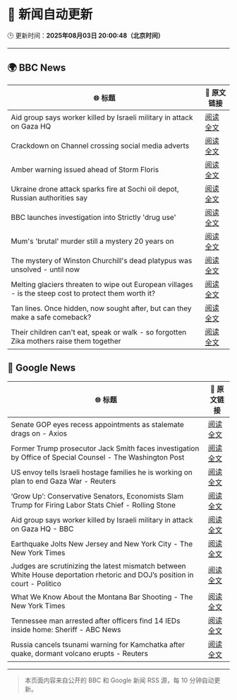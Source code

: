 # 🧠 新闻自动更新

🕒 更新时间：**2025年08月03日 20:00:48（北京时间）**

---

## 🌍 BBC News

| 🌐 标题 | 🔗 原文链接 |
|--------|-------------|
| Aid group says worker killed by Israeli military in attack on Gaza HQ | [阅读全文](https://www.bbc.com/news/articles/cx2x5eyl676o?at_medium=RSS&at_campaign=rss) |
| Crackdown on Channel crossing social media adverts | [阅读全文](https://www.bbc.com/news/articles/cgm2y24xjgko?at_medium=RSS&at_campaign=rss) |
| Amber warning issued ahead of Storm Floris | [阅读全文](https://www.bbc.com/news/articles/c4gq3n049jno?at_medium=RSS&at_campaign=rss) |
| Ukraine drone attack sparks fire at Sochi oil depot, Russian authorities say | [阅读全文](https://www.bbc.com/news/articles/ckglyv396ppo?at_medium=RSS&at_campaign=rss) |
| BBC launches investigation into Strictly 'drug use' | [阅读全文](https://www.bbc.com/news/articles/c4ge98v7j80o?at_medium=RSS&at_campaign=rss) |
| Mum's 'brutal' murder still a mystery 20 years on | [阅读全文](https://www.bbc.com/news/articles/c8603j1zxn5o?at_medium=RSS&at_campaign=rss) |
| The mystery of Winston Churchill's dead platypus was unsolved - until now | [阅读全文](https://www.bbc.com/news/articles/cglzl1ez283o?at_medium=RSS&at_campaign=rss) |
| Melting glaciers threaten to wipe out European villages - is the steep cost to protect them worth it? | [阅读全文](https://www.bbc.com/news/articles/cj4w9ggzxv4o?at_medium=RSS&at_campaign=rss) |
| Tan lines. Once hidden, now sought after, but can they make a safe comeback? | [阅读全文](https://www.bbc.com/news/articles/cvgn69w9k0eo?at_medium=RSS&at_campaign=rss) |
| Their children can't eat, speak or walk - so forgotten Zika mothers raise them together | [阅读全文](https://www.bbc.com/news/articles/c39d0zj0110o?at_medium=RSS&at_campaign=rss) |

## 📰 Google News

| 🌐 标题 | 🔗 原文链接 |
|--------|-------------|
| Senate GOP eyes recess appointments as stalemate drags on - Axios | [阅读全文](https://news.google.com/rss/articles/CBMigwFBVV95cUxQQnJKTW1CbzBQakJtRTZyOU9sdE5BRlhfNEFJemRoQ2Zib09jcXo2MHJDYmZLbE9Ra3dVYkhETk9iTDBWSkRORnFIOF9DazlOOVJ6NG4wMDEtY3Bya0xBNkU2blpzWHNRYWtvdXVVWEEzZ1lmSWhwOXprZHQ2V0ZUN0dJWQ?oc=5) |
| Former Trump prosecutor Jack Smith faces investigation by Office of Special Counsel - The Washington Post | [阅读全文](https://news.google.com/rss/articles/CBMirgFBVV95cUxQSnZxcmExM1NzT2s5akEwZHhzMFlnTkIyajB0UXdNVEpqT0k3Y3RtbERuRzI1VmdjRjhhdFN6aG9nYlVFcmZpcUtkYUpza2hjMkNRZUtKbnBXbjJRRTNqb0twMGszcFVieFRUNldWSTJuMS16LXp0VW4tQWlUc1dBOTVBanRmUG9IOHJMWURqZW9wSXZab0dmTWVPbldZemYxZHhvMVBPQWlUNWZFQWc?oc=5) |
| US envoy tells Israeli hostage families he is working on plan to end Gaza War - Reuters | [阅读全文](https://news.google.com/rss/articles/CBMiwwFBVV95cUxOck9ydll5RUIzVkRLcWcxRlNqYTl1SEZKbjlGM29pbHMwZVhtVWExaS1FcHp3b216c21qRFpyWi1CM19jQzdLMWdwZkxadEk0QWxuRjZ4Tk8zSDl3ZDdLQ0RFcG1wZkJRVEkta3IwZloyVHpUMzd0TXJQaDRkZUliUElHMFNmQklMelMtMXVYMWIyRDRYS1NER0lTcE9NTlBWc08zOFlhOUctSE9wS2VBaDlrTjhpb08wOGMxVlEzMXVyV0E?oc=5) |
| ‘Grow Up’: Conservative Senators, Economists Slam Trump for Firing Labor Stats Chief - Rolling Stone | [阅读全文](https://news.google.com/rss/articles/CBMiugFBVV95cUxPVktPTm9UeU9VSXZjdWVYYWluQmNQeG1tbXpEN19ibzhMMWVob3h2dnlUU3RhaHNMOTA4SWdJSUwxYlBtZFRtM0ZNaDRublUyTjZyZXBjNHNFTDY3b0lOTF81T3hhUnpYOTE5SDRpSlFEYmtWeGVyYm1DNXdCbks1SDVzLXdVUnl6Y2pWcy1oY0xmWEtkRXVETjRhRklJVkxiOXVOdzItTnlKV1FVWFpvamctNEhkd1poUVE?oc=5) |
| Aid group says worker killed by Israeli military in attack on Gaza HQ - BBC | [阅读全文](https://news.google.com/rss/articles/CBMiWkFVX3lxTE1aNVNrTHA4eG9HZ1lBY2Y5dEJNUWcxaDdjZ2tHTFZfUXV5bUs5MFBvQUFiYjcteEZDbk12WGJMb0sxbWRDTS1yVVFGU1VaUGItaUk1RG42ZVlIUdIBX0FVX3lxTE1fRmluV190WGRkWWV6RTBlVlpfeTU1SHhfRy11LUxkRUwzVnZyME5qSlFnMjFmeVJpYVk5bEhqRmJKaGVaX2FpbHVMaUhVU2lMZ21FXzF5N2FCcW42RFJJ?oc=5) |
| Earthquake Jolts New Jersey and New York City - The New York Times | [阅读全文](https://news.google.com/rss/articles/CBMihgFBVV95cUxOQWc0LVhyMHJpZXQyUFdpbWRwckdEeWtfZGY5TzNpY2FhZTJEX1c4QWZSb2lLNUlRMlFMU3NtcmE4QklMZGZkdDJjNThaVHdybG40dnlIZnp1azVfMjFtLVEyN05icE16QUtrM1dlVXdjRHNqU2tKblJ0NEk5UFlQOGNXNUk0QQ?oc=5) |
| Judges are scrutinizing the latest mismatch between White House deportation rhetoric and DOJ’s position in court - Politico | [阅读全文](https://news.google.com/rss/articles/CBMilwFBVV95cUxQYlRENjlZUVFWc2YwTDEtWTNmYUVfTVRtTjQyMnpMR052OFB1TWJZZkpRVmd0d2oxUzJvYjh1aXgwVDU0MzU0ZXI3aU9RMW5RNUZDTEdBZ2NGbXNJdFF2Mm5SZ091bmxsdlZVNk9EQTZvNzkyREhRNElfSmdpcUxrOGVNRWc0OGg3c05Bb19FLXVsQ0hvT3pN?oc=5) |
| What We Know About the Montana Bar Shooting - The New York Times | [阅读全文](https://news.google.com/rss/articles/CBMihgFBVV95cUxNc0wteUpnT1ZpNTNhVjRuSzJaRmlKTm9LRG5nVS1SWjNsWXVLdXYtUWhkUDlPS1NybUo4dk56WjFvZUo4QzNtUVNVbzU2d2thLXJUY1kzZFpJSXNFQU5tNkRIOHNwY3MtM2c2a29Fbm14U2JvQ1BkLV83TDJBdW9Cb3l6QmhoZw?oc=5) |
| Tennessee man arrested after officers find 14 IEDs inside home: Sheriff - ABC News | [阅读全文](https://news.google.com/rss/articles/CBMimwFBVV95cUxQVlY3YUVaUEZQdHhKX3A3YmdOR2pBSjZ2akpaQzZqRFdnMENmcWh6UnhId2ZXMTU5LUkyNm9EUzRmSXprMEhGRk1QZy1TTjJ4OWFkdTQ1VzF1OGFqWEM5TjJpLTgxRlVrWWJzbGFBS1RqaTIxZEs3N1RWQmdEcGRMZkZyYlRDdWZoNnE4T1FuSjJZRTl5R1huQnVsONIBoAFBVV95cUxOcnFpc0VUblo5SzRRLXFyMElPZnhkNlI3bk05OG9yQlg0Z3pKTEpXU2lkQVFxWVJIZUliZmE4S1RLOUx1QjE2bHJ2TlRqQ2htZnRQdTN1Q0p2cGlUVkF3VGlDWUI5cEFLSmpzdkp2VU5MUmhSeThEcGkyZmMxRlUzZkRJenh3ajZzNEgxS0NyRmNQM3I4V2RrclJmY3pYODhM?oc=5) |
| Russia cancels tsunami warning for Kamchatka after quake, dormant volcano erupts - Reuters | [阅读全文](https://news.google.com/rss/articles/CBMizAFBVV95cUxQUUpNcm1mV1JmY2R6Y3gzOUR5ZlZkbzQxeDR0aTU0M05QLUxHV1NBYm1lYmh0djhWUzB5dEpMdlB0cjZuTy1BM1B0YnFCZ1ZieDJpRjlxclZBVEpnX3RGUDNjX0Vnd1ZrMzFodEJ6MlZhbEtsNW5BR2xvVFdVaHFQRnNtZktSX005ang0QnBLS0ZlQV91ZVNsR0VxWHZwclpsSy14Wm9xTzRSZTdqanBsaHZNZ3lkYk9Tandick1QU2FFUTkwalZiSHBYb2U?oc=5) |

---
> 本页面内容来自公开的 BBC 和 Google 新闻 RSS 源，每 10 分钟自动更新。
